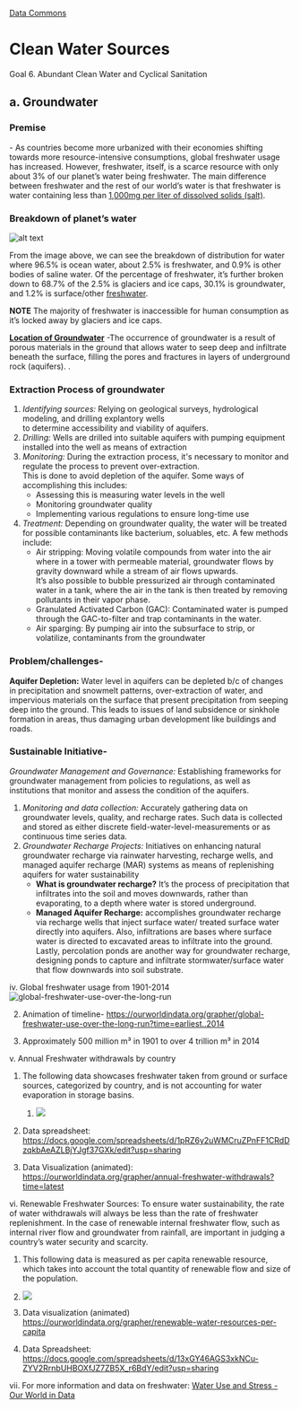 [Data Commons](../)

# Clean Water Sources

Goal 6. Abundant Clean Water and Cyclical Sanitation

## a. Groundwater

**<h3>Premise</h3>**- As countries become more urbanized with their economies shifting towards more resource-intensive consumptions, global freshwater usage has increased. However, freshwater, itself, is a scarce resource with only about 3% of our planet’s water being freshwater. The main difference between freshwater and the rest of our world’s water is that freshwater is water containing less than [1,000mg per liter of dissolved solids (salt)](https://www.usgs.gov/special-topics/water-science-school/science/freshwater-lakes-and-rivers-and-water-cycle#overview).

**<h3>Breakdown of planet’s water</h3>**
![alt text](https://d9-wret.s3.us-west-2.amazonaws.com/assets/palladium/production/s3fs-public/styles/full_width/public/thumbnails/image/EarthsWater-BarChart.png?itok=RuBcM7s8)

From the image above, we can see the breakdown of distribution for water where 96.5% is ocean water, about 2.5% is freshwater, and 0.9% is other bodies of saline water. Of the percentage of freshwater, it’s further broken down to 68.7% of the 2.5% is glaciers and ice caps, 30.1% is groundwater, and 1.2% is surface/other [freshwater](https://d9-wret.s3.us-west-2.amazonaws.com/assets/palladium/production/s3fs-public/styles/full_width/public/thumbnails/image/EarthsWater-BarChart.png?itok=RuBcM7s8).

 **NOTE** The majority of freshwater is inaccessible for human consumption as it’s locked away by glaciers and ice caps.

<ins>**Location of Groundwater**</ins> -The occurrence of groundwater is a result of porous materials in the ground that allows water to seep deep and infiltrate beneath the surface, filling the pores and fractures in layers of underground rock (aquifers). .
**<h3>Extraction Process of groundwater</h3>**
    <ol>
        <li><em>Identifying sources:</em> Relying on geological surveys, hydrological modeling, and drilling explantory wells<br> to determine accessibility and viability of aquifers.</li>
        <li><em>Drilling:</em> Wells are drilled into suitable aquifers with pumping equipment installed into the well as means of extraction</li>
        <li><em>Monitoring:</em> During the extraction process, it's necessary to monitor and regulate the process to prevent over-extraction.<br> This is done to avoid depletion of the aquifer. Some ways of accomplishing this includes:
             <ul> 
               <li>Assessing this is measuring water levels in the well</li> 
               <li>Monitoring groundwater quality</li>
               <li>Implementing various regulations to ensure long-time use</li>
             </ul>
       </li>
       <li><em>Treatment:</em> Depending on groundwater quality, the water will be treated for possible contaminants like bacterium, soluables, etc. A few methods include: 
         <ul>
               <li>Air stripping: Moving volatile compounds from water into the air where in a tower with permeable material, groundwater flows by gravity downward while a stream of air flows upwards.<br> It’s also possible to bubble pressurized air through contaminated water in a tank, where the air in the tank is then treated by removing pollutants in their vapor phase.
               </li>
               <li> Granulated Activated Carbon (GAC): Contaminated water is pumped through the GAC-to-filter and trap contaminants in the water.
               </li>
               <li>Air sparging: By pumping air into the subsurface to strip, or volatilize, contaminants from the groundwater
               </li>
         </ul>
   </li>
 </ol>
    </ol>
    
**<h3>Problem/challenges-</h3>**
        <strong>Aquifer Depletion:</strong> Water level in aquifers can be depleted b/c of changes in precipitation and snowmelt patterns, over-extraction of water, and impervious materials on the surface that present precipitation from seeping deep into the ground. This leads to issues of land subsidence or sinkhole formation in areas, thus damaging urban development like buildings and roads.

**<h3>Sustainable Initiative-</h3>**
    <em>Groundwater Management and Governance:</em> Establishing
frameworks for groundwater management from policies to
regulations, as well as institutions that monitor and assess
the condition of the aquifers.
<ol>
  <li><em>Monitoring and data collection:</em> Accurately
 gathering data on groundwater levels, quality, and
 recharge rates. Such data is collected and stored as
 either discrete field-water-level-measurements or as
 continuous time series data.
  </li>
  
  <li><em>Groundwater Recharge Projects:</em> Initiatives on
 enhancing natural groundwater recharge via
 rainwater harvesting, recharge wells, and managed
 aquifer recharge (MAR) systems as means of
 replenishing aquifers for water sustainability
    <ul>
      <li><strong>What is groundwater recharge?</strong> It’s the
 process of precipitation that infiltrates into
 the soil and moves downwards, rather than
 evaporating, to a depth where water is stored
 underground.
      </li>
      <li><strong>Managed Aquifer Recharge:</strong> accomplishes
 groundwater recharge via recharge wells that
 inject surface water/ treated surface water
 directly into aquifers. Also, infiltrations are
 bases where surface water is directed to
 excavated areas to infiltrate into the ground.
 Lastly, percolation ponds are another way
 for groundwater recharge, designing ponds
 to capture and infiltrate stormwater/surface
 water that flow downwards into soil
 substrate.
      </li>
    </ul>
  </li>
</ol>

iv. Global freshwater usage from 1901-2014
![global-freshwater-use-over-the-long-run](https://github.com/ModelEarth/data-commons/assets/156391613/abbf2ec1-9b91-40fe-8202-bd06e572d7ce)

2. Animation of timeline- 
https://ourworldindata.org/grapher/global-freshwater-use-over-the-long-run?time=earliest..2014

3. Approximately 500 million m³ in 1901 to over 4 trillion m³ in 2014

v. Annual Freshwater withdrawals by country
1. The following data showcases freshwater taken from ground or surface sources, categorized by country, and is not accounting for water evaporation in storage basins.

    1. ![](https://ourworldindata.org/grapher/thumbnail/annual-freshwater-withdrawals.png?imType=og)

2. Data spreadsheet: https://docs.google.com/spreadsheets/d/1pRZ6y2uWMCruZPnFF1CRdDzqkbAeAZLBjYJgf37GXk/edit?usp=sharing
3. Data Visualization (animated): https://ourworldindata.org/grapher/annual-freshwater-withdrawals?time=latest

vi. Renewable Freshwater Sources: To ensure water sustainability, the rate of water withdrawals will always be less than the rate of freshwater replenishment. In the case of renewable internal freshwater flow, such as internal river flow and groundwater from rainfall, are important in judging a country’s water security and scarcity.

1. This following data is measured as per capita renewable resource, which takes into account the total quantity of renewable flow and size of the population.

2. ![](https://ourworldindata.org/grapher/thumbnail/renewable-water-resources-per-capita.png?imType=og)

3. Data visualization (animated) https://ourworldindata.org/grapher/renewable-water-resources-per-capita

4. Data Spreadsheet:  https://docs.google.com/spreadsheets/d/13xGY46AGS3xkNCu-ZYV2RrnbUHBOXfJZ7ZB5X_r6BdY/edit?usp=sharing

vii. For more information and data on freshwater: [Water Use and Stress - Our World in Data](https://ourworldindata.org/water-use-stress)
